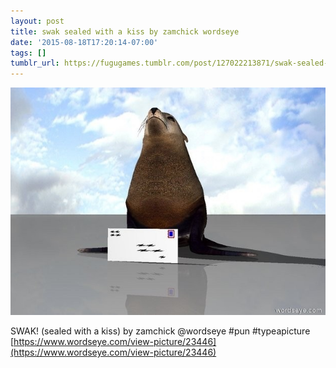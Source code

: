 ```yaml
---
layout: post
title: swak sealed with a kiss by zamchick wordseye
date: '2015-08-18T17:20:14-07:00'
tags: []
tumblr_url: https://fugugames.tumblr.com/post/127022213871/swak-sealed-with-a-kiss-by-zamchick-wordseye
---
```

 ![](/tumblr_files/tumblr_ntar9qMaV81tgne1po1_640.jpg)  

SWAK! (sealed with a kiss) by zamchick @wordseye #pun #typeapicture  
[https://www.wordseye.com/view-picture/23446](https://www.wordseye.com/view-picture/23446)

